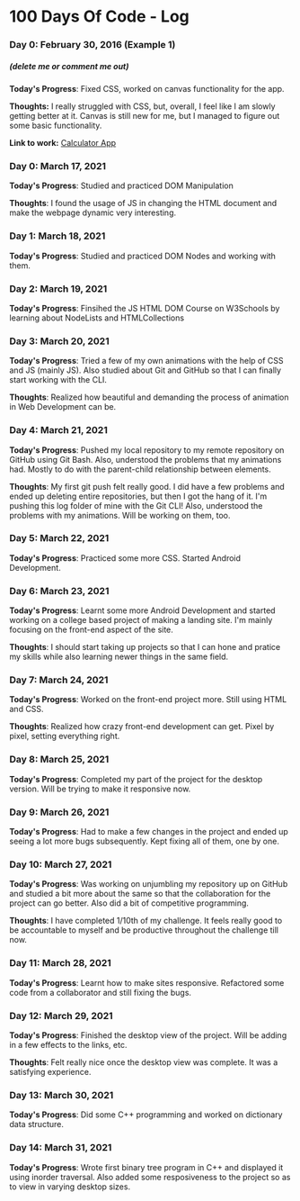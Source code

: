 # 100 Days Of Code - Log

### Day 0: February 30, 2016 (Example 1)
##### (delete me or comment me out)

**Today's Progress**: Fixed CSS, worked on canvas functionality for the app.

**Thoughts:** I really struggled with CSS, but, overall, I feel like I am slowly getting better at it. Canvas is still new for me, but I managed to figure out some basic functionality.

**Link to work:** [Calculator App](http://www.example.com)

### Day 0: March 17, 2021

**Today's Progress**: Studied and practiced DOM Manipulation 

**Thoughts**: I found the usage of JS in changing the HTML document and make the webpage dynamic very interesting.

### Day 1: March 18, 2021

**Today's Progress**: Studied and practiced DOM Nodes and working with them. 

### Day 2: March 19, 2021

**Today's Progress**: Finsihed the JS HTML DOM Course on W3Schools by learning about NodeLists and HTMLCollections

### Day 3: March 20, 2021

**Today's Progress**: Tried a few of my own animations with the help of CSS and JS (mainly JS). Also studied about Git and GitHub so that I can finally start working with the CLI.

**Thoughts**: Realized how beautiful and demanding the process of animation in Web Development can be.

### Day 4: March 21, 2021

**Today's Progress**: Pushed my local repository to my remote repository on GitHub using Git Bash. Also, understood the problems that my animations had. Mostly to do with the parent-child relationship between elements.

**Thoughts**: My first git push felt really good. I did have a few problems and ended up deleting entire repositories, but then I got the hang of it. I'm pushing this log folder of mine with the Git CLI! Also, understood the problems with my animations. Will be working on them, too.

### Day 5: March 22, 2021

**Today's Progress**: Practiced some more CSS. Started Android Development.

### Day 6: March 23, 2021

**Today's Progress**: Learnt some more Android Development and started working on a college based project of making a landing site. I'm mainly focusing on the front-end aspect of the site.

**Thoughts**: I should start taking up projects so that I can hone and pratice my skills while also learning newer things in the same field.

### Day 7: March 24, 2021

**Today's Progress**: Worked on the front-end project more. Still using HTML and CSS.

**Thoughts**: Realized how crazy front-end development can get. Pixel by pixel, setting everything right. 

### Day 8: March 25, 2021

**Today's Progress**: Completed my part of the project for the desktop version. Will be trying to make it responsive now.

### Day 9: March 26, 2021

**Today's Progress**: Had to make a few changes in the project and ended up seeing a lot more bugs subsequently. Kept fixing all of them, one by one.

### Day 10: March 27, 2021

**Today's Progress**: Was working on unjumbling my repository up on GitHub and studied a bit more about the same so that the collaboration for the project can go better. Also did a bit of competitive programming.

**Thoughts**: I have completed 1/10th of my challenge. It feels really good to be accountable to myself and be productive throughout the challenge till now.

### Day 11: March 28, 2021

**Today's Progress**: Learnt how to make sites responsive. Refactored some code from a collaborator and still fixing the bugs.

### Day 12: March 29, 2021

**Today's Progress**: Finished the desktop view of the project. Will be adding in a few effects to the links, etc.

**Thoughts**: Felt really nice once the desktop view was complete. It was a satisfying experience.

### Day 13: March 30, 2021

**Today's Progress**: Did some C++ programming and worked on dictionary data structure.

### Day 14: March 31, 2021

**Today's Progress**: Wrote first binary tree program in C++ and displayed it using inorder traversal. Also added some resposiveness to the project so as to view in varying desktop sizes.